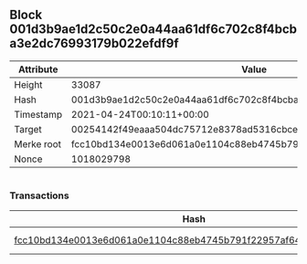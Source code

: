 ## Block 001d3b9ae1d2c50c2e0a44aa61df6c702c8f4bcba3e2dc76993179b022efdf9f

Attribute | Value
--- | ---
Height | 33087
Hash | 001d3b9ae1d2c50c2e0a44aa61df6c702c8f4bcba3e2dc76993179b022efdf9f
Timestamp | 2021-04-24T00:10:11+00:00
Target | 00254142f49eaaa504dc75712e8378ad5316cbcead634704b3734b6271167cc4
Merke root | fcc10bd134e0013e6d061a0e1104c88eb4745b791f22957af64f0d6c570b1045
Nonce | 1018029798

```

```

### Transactions

Hash | Amount
--- | ---
[fcc10bd134e0013e6d061a0e1104c88eb4745b791f22957af64f0d6c570b1045](fcc10bd134e0013e6d061a0e1104c88eb4745b791f22957af64f0d6c570b1045.md) | 10.00000000 SKEPTI 
